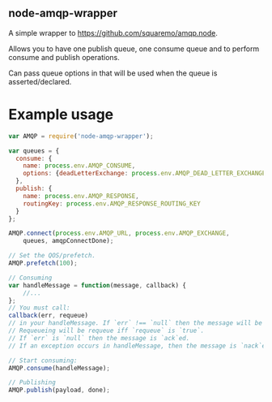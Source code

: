 node-amqp-wrapper
----------------

A simple wrapper to https://github.com/squaremo/amqp.node.

Allows you to have one publish queue, one consume queue and to perform
consume and publish operations.

Can pass queue options in that will be used when the queue is
asserted/declared.

# Example usage
```javascript
var AMQP = require('node-amqp-wrapper');

var queues = {
  consume: {
    name: process.env.AMQP_CONSUME,
    options: {deadLetterExchange: process.env.AMQP_DEAD_LETTER_EXCHANGE}
  },
  publish: {
    name: process.env.AMQP_RESPONSE,
    routingKey: process.env.AMQP_RESPONSE_ROUTING_KEY
  }
};

AMQP.connect(process.env.AMQP_URL, process.env.AMQP_EXCHANGE,
    queues, amqpConnectDone);

// Set the QOS/prefetch.
AMQP.prefetch(100);

// Consuming
var handleMessage = function(message, callback) {
	//...
};
// You must call:
callback(err, requeue)
// in your handleMessage. If `err` !== `null` then the message will be `nack`ed.
// Requeueing will be requeue iff `requeue` is `true`.
// If `err` is `null` then the message is `ack`ed.
// If an exception occurs in handleMessage, then the message is `nack`ed and not requeued.

// Start consuming:
AMQP.consume(handleMessage);

// Publishing
AMQP.publish(payload, done);
